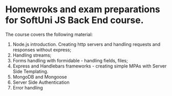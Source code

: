 # Homewroks and exam preparations for SoftUni JS Back End course.

The course covers the following material:

1. Node.js introduction. Creating http servers and handling requests and responses without express;
2. Handling streams;
3. Forms handling with formidable - handling fields, files;
4. Express and Handlebars frameworks - creating simple MPAs with Server Side Templating.
5. MongoDB and Mongoose
6. Server Side Authentication
7. Error handling

